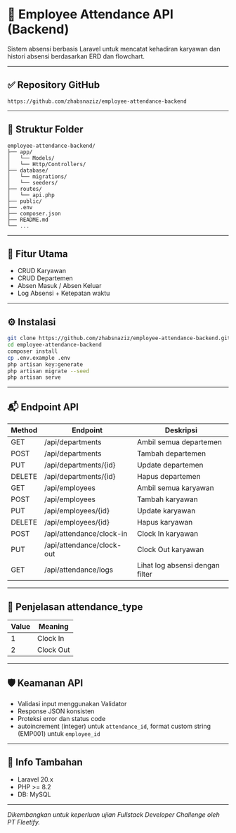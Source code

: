 # 🧾 Employee Attendance API (Backend)

Sistem absensi berbasis Laravel untuk mencatat kehadiran karyawan dan histori absensi berdasarkan ERD dan flowchart.

---

## ✅ Repository GitHub

```
https://github.com/zhabsnaziz/employee-attendance-backend
```

---

## 📁 Struktur Folder

```
employee-attendance-backend/
├── app/
│   └── Models/
│   └── Http/Controllers/
├── database/
│   └── migrations/
│   └── seeders/
├── routes/
│   └── api.php
├── public/
├── .env
├── composer.json
├── README.md
└── ...
```

---

## 📘 Fitur Utama

- CRUD Karyawan
- CRUD Departemen
- Absen Masuk / Absen Keluar
- Log Absensi + Ketepatan waktu

---

## ⚙️ Instalasi

```bash
git clone https://github.com/zhabsnaziz/employee-attendance-backend.git
cd employee-attendance-backend
composer install
cp .env.example .env
php artisan key:generate
php artisan migrate --seed
php artisan serve
```

---

## 📬 Endpoint API

| Method | Endpoint                     | Deskripsi                       |
|--------|------------------------------|----------------------------------|
| GET    | /api/departments             | Ambil semua departemen          |
| POST   | /api/departments             | Tambah departemen               |
| PUT    | /api/departments/{id}        | Update departemen               |
| DELETE | /api/departments/{id}        | Hapus departemen                |
| GET    | /api/employees               | Ambil semua karyawan            |
| POST   | /api/employees               | Tambah karyawan                 |
| PUT    | /api/employees/{id}          | Update karyawan                 |
| DELETE | /api/employees/{id}          | Hapus karyawan                  |
| POST   | /api/attendance/clock-in     | Clock In karyawan               |
| PUT    | /api/attendance/clock-out    | Clock Out karyawan              |
| GET    | /api/attendance/logs         | Lihat log absensi dengan filter |

---

## 📌 Penjelasan attendance_type

| Value | Meaning   |
|-------|-----------|
| 1     | Clock In  |
| 2     | Clock Out |

---

## 🛡️ Keamanan API

- Validasi input menggunakan Validator
- Response JSON konsisten
- Proteksi error dan status code
- autoincrement (integer) untuk `attendance_id`, format custom string (EMP001) untuk `employee_id`

---

## 📄 Info Tambahan

- Laravel 20.x
- PHP >= 8.2
- DB: MySQL

---

_Dikembangkan untuk keperluan ujian Fullstack Developer Challenge oleh PT Fleetify._
